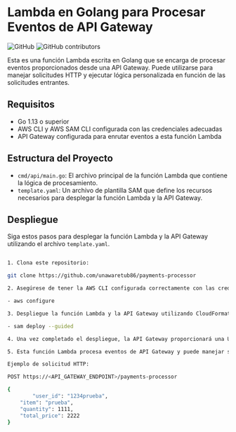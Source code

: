 # Lambda en Golang para Procesar Eventos de API Gateway

![GitHub](https://github.com/unawaretub86/payments-processor)
![GitHub contributors](https://github.com/unawaretub86)

Esta es una función Lambda escrita en Golang que se encarga de procesar eventos proporcionados desde una API Gateway. Puede utilizarse para manejar solicitudes HTTP y ejecutar lógica personalizada en función de las solicitudes entrantes.

## Requisitos

- Go 1.13 o superior
- AWS CLI y AWS SAM CLI  configurada con las credenciales adecuadas
- API Gateway configurada para enrutar eventos a esta función Lambda

## Estructura del Proyecto

- `cmd/api/main.go`: El archivo principal de la función Lambda que contiene la lógica de procesamiento.
- `template.yaml`: Un archivo de plantilla SAM que define los recursos necesarios para desplegar la función Lambda y la API Gateway.

## Despliegue

Siga estos pasos para desplegar la función Lambda y la API Gateway utilizando el archivo `template.yaml`.


```bash

1. Clona este repositorio:

git clone https://github.com/unawaretub86/payments-processor

2. Asegúrese de tener la AWS CLI configurada correctamente con las credenciales adecuadas: 

- aws configure

3. Despliegue la función Lambda y la API Gateway utilizando CloudFormation:

- sam deploy --guided

4. Una vez completado el despliegue, la API Gateway proporcionará una URL de punto final. Utilice esta URL  para enviar solicitudes HTTP a su función Lambda.

5. Esta función Lambda procesa eventos de API Gateway y puede manejar solicitudes HTTP según la lógica implementada en main.go.

Ejemplo de solicitud HTTP:

POST https://<API_GATEWAY_ENDPOINT>/payments-processor

{
        "user_id": "1234prueba",
	"item": "prueba",
	"quantity": 1111,
	"total_price": 2222
}